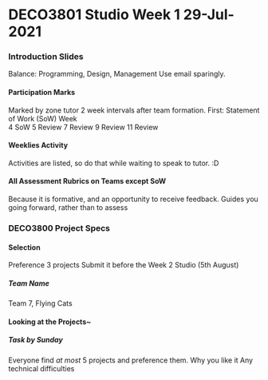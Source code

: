 # DECO3801 Studio Week 1 29-Jul-2021
### Introduction  Slides
Balance: Programming, Design, Management
Use email sparingly. 

#### Participation Marks
Marked by zone tutor
2 week intervals after team formation. 
First: Statement of Work (SoW)
Week  
4 SoW
5 Review
7 Review
9 Review
11 Review

#### Weeklies Activity
Activities are listed, so do that while waiting to speak to tutor. :D

####  All Assessment Rubrics on Teams except SoW
Because it is formative, and an opportunity to receive feedback. Guides you going forward, rather than to assess

### DECO3800 Project Specs
#### Selection
Preference 3 projects
Submit it before the Week 2 Studio (5th August)

##### Team Name
Team 7, Flying Cats


#### Looking at the Projects~
##### Task by Sunday
Everyone find *at most* 5 projects and preference them. 
	Why you like it
	Any technical difficulties
